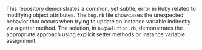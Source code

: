 This repository demonstrates a common, yet subtle, error in Ruby related to modifying object attributes.  The `bug.rb` file showcases the unexpected behavior that occurs when trying to update an instance variable indirectly via a getter method.  The solution, in `bugSolution.rb`, demonstrates the appropriate approach using explicit setter methods or instance variable assignment.
